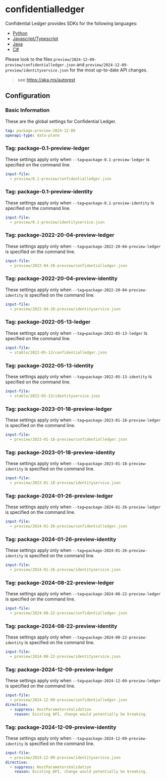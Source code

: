 # confidentialledger

Confidential Ledger provides SDKs for the following languages:

- [Python](https://github.com/Azure/azure-sdk-for-python/tree/main/sdk/confidentialledger/azure-confidentialledger/azure/confidentialledger)
- [Javascript/Typescript](https://github.com/Azure/azure-sdk-for-js/blob/main/sdk/confidentialledger/confidential-ledger-rest/swagger/README.md)
- [Java](https://github.com/Azure/azure-sdk-for-java/blob/main/sdk/confidentialledger/azure-security-confidentialledger/swagger/README.md)
- [C#](https://github.com/Azure/azure-sdk-for-net/blob/main/sdk/confidentialledger/Azure.Security.ConfidentialLedger/src/autorest.md)

Please look to the files `preview/2024-12-09-preview/confidentialledger.json` and `preview/2024-12-09-preview/identityservice.json` for the most up-to-date API changes.

> see https://aka.ms/autorest

## Configuration

### Basic Information

These are the global settings for Confidential Ledger.

``` yaml
tag: package-preview-2024-12-09
openapi-type: data-plane
```

### Tag: package-0.1-preview-ledger

These settings apply only when `--tag=package-0.1-preview-ledger` is specified on the command line.

```yaml $(tag) == 'package-0.1-preview-ledger'
input-file:
  - preview/0.1-preview/confidentialledger.json
```

### Tag: package-0.1-preview-identity

These settings apply only when `--tag=package-0.1-preview-identity` is specified on the command line.

```yaml $(tag) == 'package-0.1-preview-identity'
input-file:
  - preview/0.1-preview/identityservice.json
```

### Tag: package-2022-20-04-preview-ledger

These settings apply only when `--tag=package-2022-20-04-preview-ledger` is specified on the command line.

```yaml $(tag) == 'package-2022-04-20-preview-ledger'
input-file:
  - preview/2022-04-20-preview/confidentialledger.json
```

### Tag: package-2022-20-04-preview-identity

These settings apply only when `--tag=package-2022-20-04-preview-identity` is specified on the command line.

```yaml $(tag) == 'package-2022-04-20-preview-identity'
input-file:
  - preview/2022-04-20-preview/identityservice.json
```

### Tag: package-2022-05-13-ledger

These settings apply only when `--tag=package-2022-05-13-ledger` is specified on the command line.

```yaml $(tag) == 'package-2022-05-13-ledger'
input-file:
  - stable/2022-05-13/confidentialledger.json
```

### Tag: package-2022-05-13-identity

These settings apply only when `--tag=package-2022-05-13-identity` is specified on the command line.

```yaml $(tag) == 'package-2022-05-13-identity'
input-file:
  - stable/2022-05-13/identityservice.json
```

### Tag: package-2023-01-18-preview-ledger

These settings apply only when `--tag=package-2023-01-18-preview-ledger` is specified on the command line.

```yaml $(tag) == 'package-2023-01-18-preview-ledger'
input-file:
  - preview/2023-01-18-preview/confidentialledger.json
```

### Tag: package-2023-01-18-preview-identity

These settings apply only when `--tag=package-2023-01-18-preview-identity` is specified on the command line.

```yaml $(tag) == 'package-2023-01-18-preview-identity'
input-file:
  - preview/2023-01-18-preview/identityservice.json
```

### Tag: package-2024-01-26-preview-ledger

These settings apply only when `--tag=package-2024-01-26-preview-ledger` is specified on the command line.

```yaml $(tag) == 'package-2024-01-26-preview-ledger'
input-file:
  - preview/2024-01-26-preview/confidentialledger.json
```

### Tag: package-2024-01-26-preview-identity

These settings apply only when `--tag=package-2024-01-26-preview-identity` is specified on the command line.

```yaml $(tag) == 'package-2024-01-26-preview-identity'
input-file:
  - preview/2024-01-26-preview/identityservice.json
```

### Tag: package-2024-08-22-preview-ledger

These settings apply only when `--tag=package-2024-08-22-preview-ledger` is specified on the command line.

```yaml $(tag) == 'package-2024-08-22-preview-ledger'
input-file:
  - preview/2024-08-22-preview/confidentialledger.json
```

### Tag: package-2024-08-22-preview-identity

These settings apply only when `--tag=package-2024-08-22-preview-identity` is specified on the command line.

```yaml $(tag) == 'package-2024-08-22-preview-identity'
input-file:
  - preview/2024-08-22-preview/identityservice.json
```

### Tag: package-2024-12-09-preview-ledger

These settings apply only when `--tag=package-2024-12-09-preview-ledger` is specified on the command line.

```yaml $(tag) == 'package-2024-12-09-preview-ledger'
input-file:
  - preview/2024-12-09-preview/confidentialledger.json
directive:
  - suppress: HostParametersValidation
    reason: Existing API, change would potentially be breaking.
```

### Tag: package-2024-12-09-preview-identity

These settings apply only when `--tag=package-2024-12-09-preview-identity` is specified on the command line.

```yaml $(tag) == 'package-2024-12-09-preview-identity'
input-file:
  - preview/2024-12-09-preview/identityservice.json
directive:
  - suppress: HostParametersValidation
    reason: Existing API, change would potentially be breaking.
```
